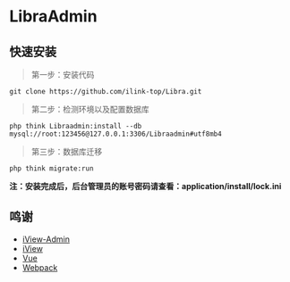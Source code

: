 # LibraAdmin

## 快速安装

> 第一步：安装代码

```
git clone https://github.com/ilink-top/Libra.git
```

> 第二步：检测环境以及配置数据库

```
php think Libraadmin:install --db mysql://root:123456@127.0.0.1:3306/Libraadmin#utf8mb4
```

> 第三步：数据库迁移

```
php think migrate:run
```

**注：安装完成后，后台管理员的账号密码请查看：application/install/lock.ini**

## 鸣谢

- [iView-Admin](https://github.com/iview/iview-admin)
- [iView](https://github.com/iview/iview)
- [Vue](https://github.com/vuejs/vue)
- [Webpack](https://github.com/webpack/webpack)